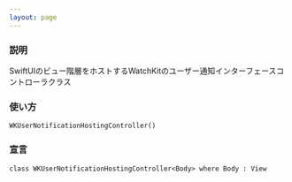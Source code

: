 ```yaml
---
layout: page
---
```


### 説明

SwiftUIのビュー階層をホストするWatchKitのユーザー通知インターフェースコントローラクラス

### 使い方

    WKUserNotificationHostingController()

### 宣言

    class WKUserNotificationHostingController<Body> where Body : View
